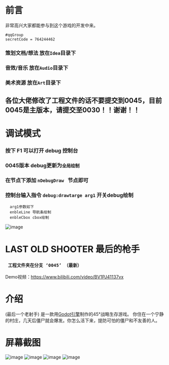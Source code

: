 
# 前言
非常高兴大家都能参与到这个游戏的开发中来。
 ``` Gdscript 
 #qqGroup
 secretCode = 764244462  
 
 ```
### 策划文档/想法 放在`Idea`目录下
### 音效/音乐 放在`Audio`目录下
### 美术资源 放在`Art`目录下
## 各位大佬修改了工程文件的话不要提交到0045，目前0045是主版本，请提交至0030！！谢谢！！

# 调试模式

### 按下 F1 可以打开 debug 控制台
### 0045版本 debug更新为`全局绘制` 
### 在节点下添加 `nDebugDraw ` 节点即可 
### 控制台输入指令 `debug:drawtarge arg1` 开关debug绘制 
``` gdscript 
  arg1参数如下
  enbleLine 导航条绘制
  enbleCbox cbox绘制

```
![image](https://github.com/chunchuna/LastOldShooter/blob/master/Demo/debug.png)


# LAST OLD SHOOTER 最后的枪手
  ### ` 工程文件夹在分支 ‘0045’ （最新）`
  Demo视频：https://www.bilibili.com/video/BV1PJ41137vx

# 介绍
(最后一个老射手) 是一款用[Godot引擎](https://godotengine.org)制作的45°战略生存游戏。
你住在一个宁静的村庄，几天后僵尸就会爆发。你怎么活下来，提防可怕的僵尸和不友善的人。

# 屏幕截图
![image](https://github.com/chunchuna/LastOldShooter/blob/master/Demo/c.png)
![image](https://github.com/chunchuna/LastOldShooter/blob/master/Demo/b.png)
![image](https://github.com/chunchuna/LastOldShooter/blob/master/Demo/a.gif)
![image](https://github.com/chunchuna/LastOldShooter/blob/master/Demo/screenshoot1.png)



